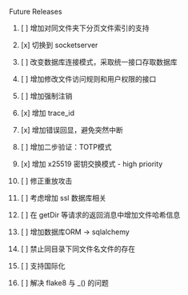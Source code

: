 Future Releases

1. [ ] 增加对同文件夹下分页文件索引的支持
2. [x] 切换到 socketserver
3. [ ] 改变数据库连接模式，采取统一接口存取数据库
4. [ ] 增加修改文件访问规则和用户权限的接口
5. [ ] 增加强制注销

6. [x] 增加 trace_id
7. [x] 增加错误回显，避免突然中断
8. [ ] 增加二步验证：TOTP模式
9. [x] 增加 x25519 密钥交换模式 - high priority
10. [ ] 修正重放攻击
11. [ ] 考虑增加 ssl 数据库相关
12. [ ] 在 getDir 等请求的返回消息中增加文件哈希信息
13. [ ] 增加数据库ORM -> sqlalchemy
14. [ ] 禁止同目录下同文件名文件的存在
15. [ ] 支持国际化
  1. [ ] 解决 flake8 与 _() 的问题
